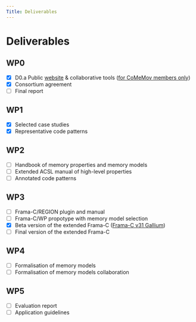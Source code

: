 ```yaml
---
Title: Deliverables
---
```


# Deliverables

## WP0
- [x] D0.a Public [website](https://comemove.github.io) & collaborative tools ([for CoMeMov members only](https://git.frama-c.com/comemov))
- [x] Consortium agreement
- [ ] Final report

## WP1
- [x] Selected case studies 
- [x] Representative code patterns

## WP2
- [ ] Handbook of memory properties and memory models
- [ ] Extended ACSL manual of high-level properties
- [ ] Annotated code patterns

## WP3
- [ ] Frama-C/REGION plugin and manual
- [ ] Frama-C/WP propotype with memory model selection
- [x] Beta version of the extended Frama-C ([Frama-C v31 Gallium](https://www.frama-c.com/fc-versions/gallium.html))
- [ ] Final version of the extended Frama-C

## WP4
- [ ] Formalisation of memory models
- [ ] Formalisation of memory models collaboration

## WP5
- [ ] Evaluation report
- [ ] Application guidelines
